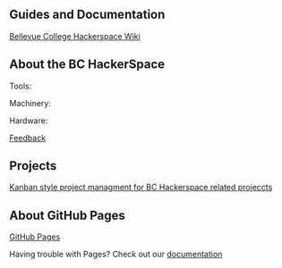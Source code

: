 ## Guides and Documentation
[Bellevue College Hackerspace Wiki](https://github.com/gianlazz/BC-HackerSpace/wiki)

## About the BC HackerSpace

Tools:

Machinery:

Hardware:

[Feedback](https://goo.gl/forms/xJNiymFSEsaGakMx2)


## Projects
[Kanban style project managment for BC Hackerspace related projeccts](https://github.com/gianlazz/BC-HackerSpace/projects)

## About GitHub Pages
[GitHub Pages](https://pages.github.com/)

Having trouble with Pages? Check out our [documentation](https://help.github.com/categories/github-pages-basics/)
